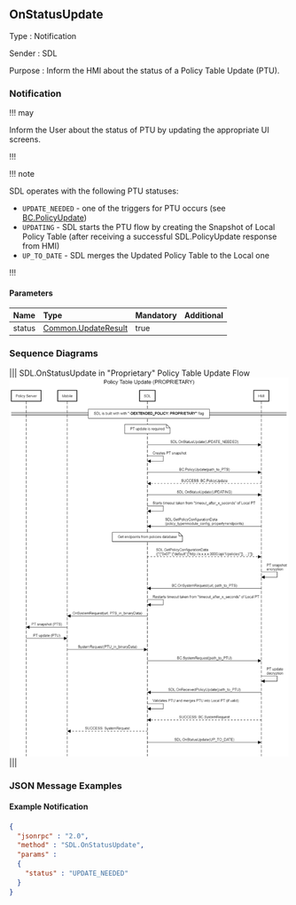 ## OnStatusUpdate

Type
: Notification

Sender
: SDL

Purpose
: Inform the HMI about the status of a Policy Table Update (PTU).

### Notification

!!! may

Inform the User about the status of PTU by updating the appropriate UI screens.

!!!

!!! note

SDL operates with the following PTU statuses:
- `UPDATE_NEEDED` - one of the triggers for PTU occurs (see [BC.PolicyUpdate](../../basiccommunication/policyupdate/))
- `UPDATING` - SDL starts the PTU flow by creating the Snapshot of Local Policy Table (after receiving a successful SDL.PolicyUpdate response from HMI)
- `UP_TO_DATE` - SDL merges the Updated Policy Table to the Local one

!!!

#### Parameters

|Name|Type|Mandatory|Additional|
|:---|:---|:--------|:---------|
|status|[Common.UpdateResult](../../common/enums/#updateresult)|true||

### Sequence Diagrams

|||
SDL.OnStatusUpdate in "Proprietary" Policy Table Update Flow
![OnStatusUpdate](./assets/OnStatusUpdate_in_Proprietary_PTU_flow.png)
|||

### JSON Message Examples

#### Example Notification

```json
{
  "jsonrpc" : "2.0",
  "method" : "SDL.OnStatusUpdate",
  "params" :  
  {
    "status" : "UPDATE_NEEDED"
  }
}
```
